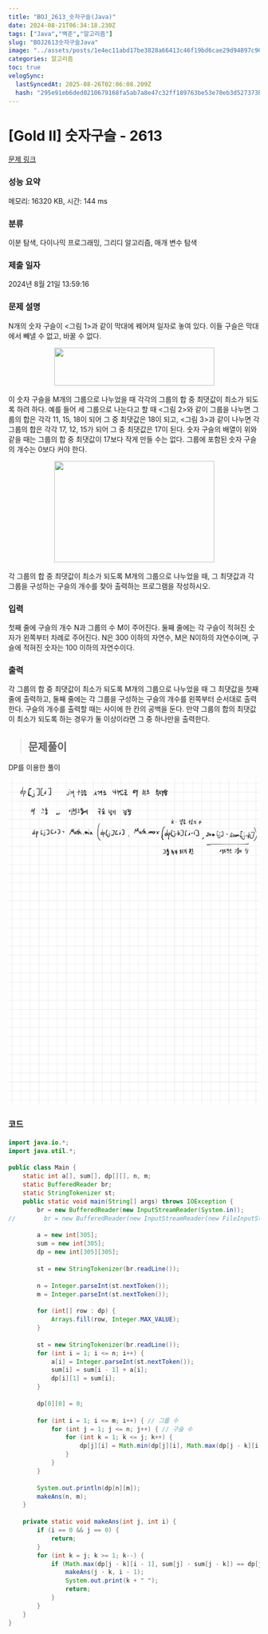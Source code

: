 ```yaml
---
title: "BOJ_2613_숫자구슬(Java)"
date: 2024-08-21T06:34:18.230Z
tags: ["Java","백준","알고리즘"]
slug: "BOJ2613숫자구슬Java"
image: "../assets/posts/1e4ec11abd17be3828a66413c46f19bd6cae29d94897c96b4b121c82bda0f7ad.png"
categories: 알고리즘
toc: true
velogSync:
  lastSyncedAt: 2025-08-26T02:06:08.209Z
  hash: "295e91eb6ded0210679168fa5ab7a8e47c32ff189763be53e70eb3d527373bd6"
---
```


# [Gold II] 숫자구슬 - 2613 

[문제 링크](https://www.acmicpc.net/problem/2613) 

### 성능 요약

메모리: 16320 KB, 시간: 144 ms

### 분류

이분 탐색, 다이나믹 프로그래밍, 그리디 알고리즘, 매개 변수 탐색

### 제출 일자

2024년 8월 21일 13:59:16

### 문제 설명

<p>N개의 숫자 구슬이 <그림 1>과 같이 막대에 꿰어져 일자로 놓여 있다. 이들 구슬은 막대에서 빼낼 수 없고, 바꿀 수 없다.</p>

<p style="text-align: center;"><img alt="" src="" style="width: 321px; height: 76px; "></p>

<p>이 숫자 구슬을 M개의 그룹으로 나누었을 때 각각의 그룹의 합 중 최댓값이 최소가 되도록 하려 하다. 예를 들어 세 그룹으로 나눈다고 할 때 <그림 2>와 같이 그룹을 나누면 그룹의 합은 각각 11, 15, 18이 되어 그 중 최댓값은 18이 되고, <그림 3>과 같이 나누면 각 그룹의 합은 각각 17, 12, 15가 되어 그 중 최댓값은 17이 된다. 숫자 구슬의 배열이 위와 같을 때는 그룹의 합 중 최댓값이 17보다 작게 만들 수는 없다. 그룹에 포함된 숫자 구슬의 개수는 0보다 커야 한다.</p>

<p style="text-align: center;"><img alt="" src="" style="width: 321px; height: 203px; "></p>

<p>각 그룹의 합 중 최댓값이 최소가 되도록 M개의 그룹으로 나누었을 때, 그 최댓값과 각 그룹을 구성하는 구슬의 개수를 찾아 출력하는 프로그램을 작성하시오.</p>

### 입력 

 <p>첫째 줄에 구슬의 개수 N과 그룹의 수 M이 주어진다. 둘째 줄에는 각 구슬이 적혀진 숫자가 왼쪽부터 차례로 주어진다. N은 300 이하의 자연수, M은 N이하의 자연수이며, 구슬에 적혀진 숫자는 100 이하의 자연수이다.</p>

### 출력 

 <p>각 그룹의 합 중 최댓값이 최소가 되도록 M개의 그룹으로 나누었을 때 그 최댓값을 첫째 줄에 출력하고, 둘째 줄에는 각 그룹을 구성하는 구슬의 개수를 왼쪽부터 순서대로 출력한다. 구슬의 개수를 출력할 때는 사이에 한 칸의 공백을 둔다. 만약 그룹의 합의 최댓값이 최소가 되도록 하는 경우가 둘 이상이라면 그 중 하나만을 출력한다.</p>

> ## 문제풀이
  DP를 이용한 풀이
  
![](/assets/posts/1e4ec11abd17be3828a66413c46f19bd6cae29d94897c96b4b121c82bda0f7ad.png)

### 코드
  
```java
import java.io.*;
import java.util.*;

public class Main {
    static int a[], sum[], dp[][], n, m;
    static BufferedReader br;
    static StringTokenizer st;
    public static void main(String[] args) throws IOException {
        br = new BufferedReader(new InputStreamReader(System.in));
//        br = new BufferedReader(new InputStreamReader(new FileInputStream("input.txt")));
        
        a = new int[305];
        sum = new int[305];
        dp = new int[305][305];
        
        st = new StringTokenizer(br.readLine());
        
        n = Integer.parseInt(st.nextToken());
        m = Integer.parseInt(st.nextToken());

        for (int[] row : dp) {
            Arrays.fill(row, Integer.MAX_VALUE);
        }

        st = new StringTokenizer(br.readLine());
        for (int i = 1; i <= n; i++) {
            a[i] = Integer.parseInt(st.nextToken());
            sum[i] = sum[i - 1] + a[i];
            dp[i][1] = sum[i];
        }

        dp[0][0] = 0;

        for (int i = 1; i <= m; i++) { // 그룹 수
            for (int j = 1; j <= n; j++) { // 구슬 수
                for (int k = 1; k <= j; k++) {
                    dp[j][i] = Math.min(dp[j][i], Math.max(dp[j - k][i - 1], sum[j] - sum[j - k]));
                }
            }
        }

        System.out.println(dp[n][m]);
        makeAns(n, m);
    }
    
    private static void makeAns(int j, int i) {  
    	if (i == 0 && j == 0) {
    		return;
    	}
    	for (int k = j; k >= 1; k--) {
    		if (Math.max(dp[j - k][i - 1], sum[j] - sum[j - k]) == dp[j][i]) {
    			makeAns(j - k, i - 1);
    			System.out.print(k + " ");
    			return;
    		}
    	}
    }
}
```